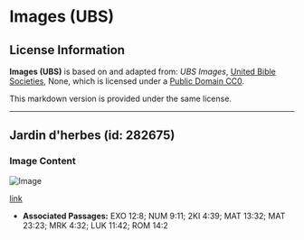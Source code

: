 # Images (UBS)

## License Information

**Images (UBS)** is based on and adapted from: _UBS Images_, [United Bible Societies](https://unitedbiblesocieties.org/), None, which is licensed under a [Public Domain CC0](https://creativecommons.org/public-domain/cc0/).

This markdown version is provided under the same license.



--------------------------------

## Jardin d'herbes (id: 282675)

### Image Content

![Image](https://cdn.aquifer.bible/aquifer-content/resources/Media/WEB-0672_herb_garden.jpg)

[link](https://cdn.aquifer.bible/aquifer-content/resources/Media/WEB-0672_herb_garden.jpg)

* **Associated Passages:** EXO 12:8; NUM 9:11; 2KI 4:39; MAT 13:32; MAT 23:23; MRK 4:32; LUK 11:42; ROM 14:2

